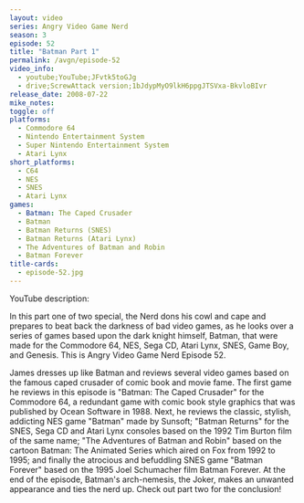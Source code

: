 ```yaml
---
layout: video
series: Angry Video Game Nerd
season: 3
episode: 52
title: "Batman Part 1"
permalink: /avgn/episode-52
video_info:
  - youtube;YouTube;JFvtk5toGJg
  - drive;ScrewAttack version;1bJdypMyO9lkH6ppgJTSVxa-BkvloBIvr
release_date: 2008-07-22
mike_notes:
toggle: off
platforms:
  - Commodore 64
  - Nintendo Entertainment System
  - Super Nintendo Entertainment System
  - Atari Lynx
short_platforms:
  - C64
  - NES
  - SNES
  - Atari Lynx
games:
  - Batman: The Caped Crusader
  - Batman
  - Batman Returns (SNES)
  - Batman Returns (Atari Lynx)
  - The Adventures of Batman and Robin
  - Batman Forever
title-cards:
  - episode-52.jpg
---
```


<p class="yt-description">YouTube description:</p>

In this part one of two special, the Nerd dons his cowl and cape and prepares to beat back the darkness of bad video games, as he looks over a series of games based upon the dark knight himself, Batman, that were made for the Commodore 64, NES, Sega CD, Atari Lynx, SNES, Game Boy, and Genesis. This is Angry Video Game Nerd Episode 52.

James dresses up like Batman and reviews several video games based on the famous caped crusader of comic book and movie fame. The first game he reviews in this episode is "Batman: The Caped Crusader" for the Commodore 64, a redundant game with comic book style graphics that was published by Ocean Software in 1988. Next, he reviews the classic, stylish, addicting NES game "Batman" made by Sunsoft; "Batman Returns" for the SNES, Sega CD and Atari Lynx consoles based on the 1992 Tim Burton film of the same name; "The Adventures of Batman and Robin" based on the cartoon Batman: The Animated Series which aired on Fox from 1992 to 1995; and finally the atrocious and befuddling SNES game "Batman Forever" based on the 1995 Joel Schumacher film Batman Forever. At the end of the episode, Batman's arch-nemesis, the Joker, makes an unwanted appearance and ties the nerd up. Check out part two for the conclusion!